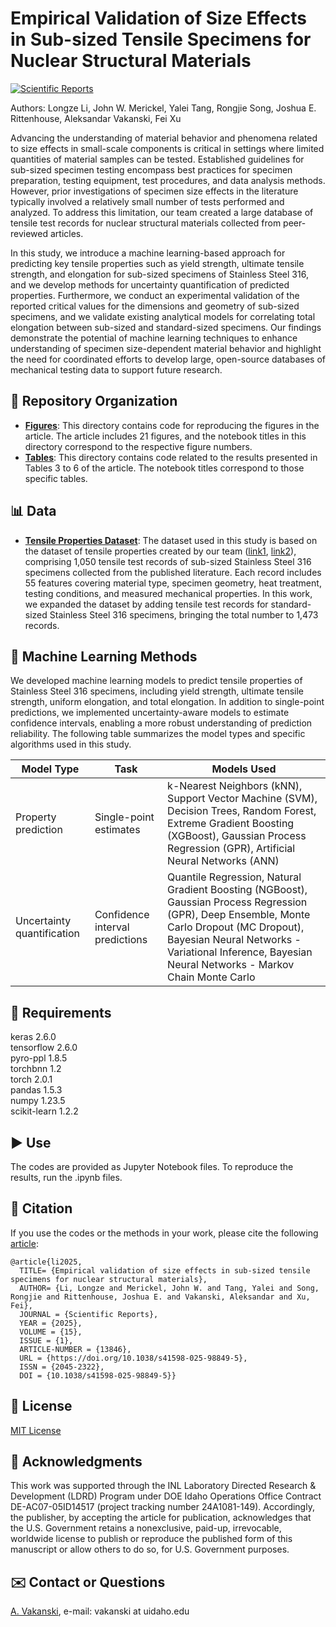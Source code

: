 # Empirical Validation of Size Effects in Sub-sized Tensile Specimens for Nuclear Structural Materials

[![Scientific Reports](https://img.shields.io/badge/Scientific_Reports-DOI%3A_10.1038%2Fs41598--024--61189--x-brightgreen.svg)](https://doi.org/10.1038/s41598-025-98849-5)  

Authors: Longze Li, John W. Merickel, Yalei Tang, Rongjie Song, Joshua E. Rittenhouse, Aleksandar Vakanski, Fei Xu

Advancing the understanding of material behavior and phenomena related to size effects in small-scale components is critical in settings where limited quantities of material samples can be tested. Established guidelines for sub-sized specimen testing encompass best practices for specimen preparation, testing equipment, test procedures, and data analysis methods. However, prior investigations of specimen size effects in the literature typically involved a relatively small number of tests performed and analyzed. To address this limitation, our team created a large database of tensile test records for nuclear structural materials collected from peer-reviewed articles. 

In this study, we introduce a machine learning-based approach for predicting key tensile properties such as yield strength, ultimate tensile strength, and elongation for sub-sized specimens of Stainless Steel 316, and we develop methods for uncertainty quantification of predicted properties. Furthermore, we conduct an experimental validation of the reported critical values for the dimensions and geometry of sub-sized specimens, and we validate existing analytical models for correlating total elongation between sub-sized and standard-sized specimens. Our findings demonstrate the potential of machine learning techniques to enhance understanding of specimen size-dependent material behavior and highlight the need for coordinated efforts to develop large, open-source databases of mechanical testing data to support future research.

## 📂 Repository Organization
- [**Figures**](Figures/): This directory contains code for reproducing the figures in the article. The article includes 21 figures, and the notebook titles in this directory correspond to the respective figure numbers. <br>
- [**Tables**](Tables/): This directory contains code related to the results presented in Tables 3 to 6 of the article. The notebook titles correspond to those specific tables. <br>

## 📊 Data
 - [**Tensile Properties Dataset**](Tensile_Properties_Data.xlsx): The dataset used in this study is based on the dataset of tensile properties created by our team ([link1](https://www.nature.com/articles/s41597-024-04329-2), [link2](https://doi.org/10.24435/materialscloud:ws-8j)), comprising 1,050 tensile test records of sub-sized Stainless Steel 316 specimens collected from the published literature. Each record includes 55 features covering material type, specimen geometry, heat treatment, testing conditions, and measured mechanical properties. In this work, we expanded the dataset by adding tensile test records for standard-sized Stainless Steel 316 specimens, bringing the total number to 1,473 records.

## 🧠 Machine Learning Methods
We developed machine learning models to predict tensile properties of Stainless Steel 316 specimens, including yield strength, ultimate tensile strength, uniform elongation, and total elongation. In addition to single-point predictions, we implemented uncertainty-aware models to estimate confidence intervals, enabling a more robust understanding of prediction reliability. The following table summarizes the model types and specific algorithms used in this study.

| Model Type                 | Task                                | Models Used                                                                 |
|---------------------------|-------------------------------------|------------------------------------------------------------------------------|
| Property prediction       | Single-point estimates             | k-Nearest Neighbors (kNN), Support Vector Machine (SVM), Decision Trees, Random Forest, Extreme Gradient Boosting (XGBoost), Gaussian Process Regression (GPR), Artificial Neural Networks (ANN) |
| Uncertainty quantification| Confidence interval predictions  | Quantile Regression, Natural Gradient Boosting (NGBoost), Gaussian Process Regression (GPR), Deep Ensemble, Monte Carlo Dropout (MC Dropout), Bayesian Neural Networks - Variational Inference, Bayesian Neural Networks - Markov Chain Monte Carlo |


## 🔨 Requirements

keras  2.6.0  
tensorflow 2.6.0  
pyro-ppl 1.8.5  
torchbnn 1.2  
torch 2.0.1  
pandas 1.5.3  
numpy 1.23.5  
scikit-learn 1.2.2  

## ▶️ Use
The codes are provided as Jupyter Notebook files. To reproduce the results, run the .ipynb files. 

## 📜 Citation

If you use the codes or the methods in your work, please cite the following <a href="https://doi.org/10.1038/s41598-025-98849-5">article</a>:   

    @article{li2025,
      TITLE= {Empirical validation of size effects in sub-sized tensile specimens for nuclear structural materials},
      AUTHOR= {Li, Longze and Merickel, John W. and Tang, Yalei and Song, Rongjie and Rittenhouse, Joshua E. and Vakanski, Aleksandar and Xu, Fei},
      JOURNAL = {Scientific Reports},
      YEAR = {2025},
      VOLUME = {15},
      ISSUE = {1},
      ARTICLE-NUMBER = {13846},
      URL = {https://doi.org/10.1038/s41598-025-98849-5},
      ISSN = {2045-2322},
      DOI = {10.1038/s41598-025-98849-5}}


## 🚩 License
<a href="LICENSE.txt">MIT License</a>

## 👏 Acknowledgments
This work was supported through the INL Laboratory Directed Research & Development (LDRD) Program under DOE Idaho Operations Office Contract DE-AC07-05ID14517 (project tracking number 24A1081-149). Accordingly, the publisher, by accepting the article for publication, acknowledges that the U.S. Government retains a nonexclusive, paid-up, irrevocable, worldwide license to publish or reproduce the published form of this manuscript or allow others to do so, for U.S. Government purposes.

## ✉️ Contact or Questions
<a href="https://www.webpages.uidaho.edu/vakanski/">A. Vakanski</a>, e-mail: vakanski at uidaho.edu
